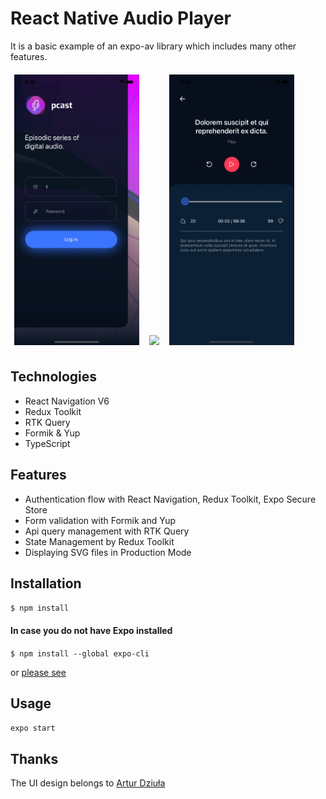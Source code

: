 # React Native Audio Player

It is a basic example of an expo-av library which includes many other features. 
<div>
<img style="width: 200px; padding: 6px" src='./assets/images/1.gif'>
<img style="width: 200px; padding: 6px" src='./assets/images/2.gif'>
<img style="width: 200px; padding: 6px" src='./assets/images/3.gif'>
</div>

## Technologies

- React Navigation V6
- Redux Toolkit
- RTK Query 
- Formik & Yup
- TypeScript

## Features

- Authentication flow with React Navigation, Redux Toolkit, Expo Secure Store 
- Form validation with Formik and Yup
- Api query management with RTK Query
- State Management by Redux Toolkit
- Displaying SVG files in Production Mode

## Installation

`$ npm install`

#### In case you do not have Expo installed 

`$ npm install --global expo-cli`

or [please see](https://docs.expo.dev/)

## Usage 

`expo start`

## Thanks 

The UI design belongs to [Artur Dziuła](https://dribbble.com/arturdz?ref=uistore.design)
